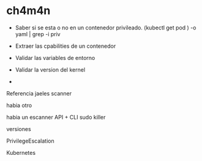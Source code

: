 # ch4m4n


- Saber si se esta o no en un contenedor privileado.  (kubectl get pod <podName>) -o yaml | grep -i priv

- Extraer las cpabilities de un contenedor

- Validar las variables de entorno

- Validar la version del kernel

- 


Referencia jaeles scanner

habia otro


habia un escanner API + CLI
sudo killer

versiones


PrivilegeEscalation


Kubernetes
